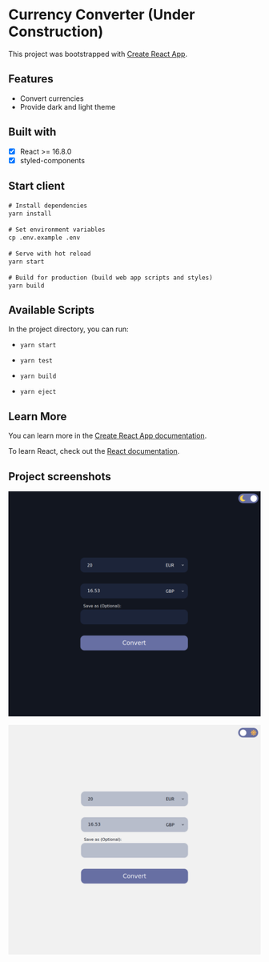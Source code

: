 # Currency Converter (Under Construction)

This project was bootstrapped with [Create React App](https://github.com/facebook/create-react-app).
## Features
* Convert currencies
* Provide dark and light theme

## Built with
* [x] React >= 16.8.0
* [x] styled-components

## Start client
```
# Install dependencies
yarn install

# Set environment variables
cp .env.example .env

# Serve with hot reload
yarn start

# Build for production (build web app scripts and styles)
yarn build

```
## Available Scripts

In the project directory, you can run:

* `yarn start`

* `yarn test`

* `yarn build`

* `yarn eject`

## Learn More

You can learn more in the [Create React App documentation](https://facebook.github.io/create-react-app/docs/getting-started).

To learn React, check out the [React documentation](https://reactjs.org/).

## Project screenshots

![Dark mode](/screenshots/CurrencyConverterDark.png?raw=true "Dark Mode")

![Light mode](/screenshots/CurrencyConverterLight.png?raw=true "Light Mode")
